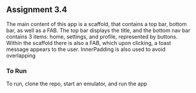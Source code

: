## Assignment 3.4
The main content of this app is a scaffold, that contains a top bar, bottom bar, as well as a FAB. The top bar displays the title, and the bottom nav bar contains 3 items: home, settings, and profile, represented by buttons. Within the scaffold there is also a FAB, which upon clicking, a toast message appears to the user. InnerPadding is also used to avoid overlapping

### To Run
To run, clone the repo, start an emulator, and run the app
